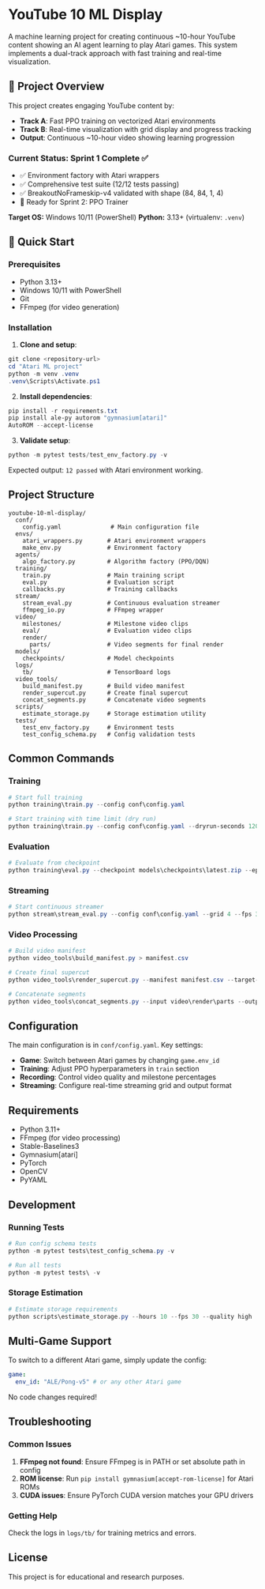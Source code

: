 # YouTube 10 ML Display

A machine learning project for creating continuous ~10-hour YouTube content showing an AI agent learning to play Atari games. This system implements a dual-track approach with fast training and real-time visualization.

## 🎯 Project Overview

This project creates engaging YouTube content by:

- **Track A**: Fast PPO training on vectorized Atari environments
- **Track B**: Real-time visualization with grid display and progress tracking
- **Output**: Continuous ~10-hour video showing learning progression

### Current Status: Sprint 1 Complete ✅

- ✅ Environment factory with Atari wrappers
- ✅ Comprehensive test suite (12/12 tests passing)
- ✅ BreakoutNoFrameskip-v4 validated with shape (84, 84, 1, 4)
- 🚀 Ready for Sprint 2: PPO Trainer

**Target OS:** Windows 10/11 (PowerShell)
**Python:** 3.13+ (virtualenv: `.venv`)

## 🚀 Quick Start

### Prerequisites

- Python 3.13+
- Windows 10/11 with PowerShell
- Git
- FFmpeg (for video generation)

### Installation

1. **Clone and setup**:

```powershell
git clone <repository-url>
cd "Atari ML project"
python -m venv .venv
.venv\Scripts\Activate.ps1
```

2. **Install dependencies**:

```powershell
pip install -r requirements.txt
pip install ale-py autorom "gymnasium[atari]"
AutoROM --accept-license
```

3. **Validate setup**:

```powershell
python -m pytest tests/test_env_factory.py -v
```

Expected output: `12 passed` with Atari environment working.

## Project Structure

```
youtube-10-ml-display/
  conf/
    config.yaml              # Main configuration file
  envs/
    atari_wrappers.py       # Atari environment wrappers
    make_env.py             # Environment factory
  agents/
    algo_factory.py         # Algorithm factory (PPO/DQN)
  training/
    train.py                # Main training script
    eval.py                 # Evaluation script
    callbacks.py            # Training callbacks
  stream/
    stream_eval.py          # Continuous evaluation streamer
    ffmpeg_io.py            # FFmpeg wrapper
  video/
    milestones/             # Milestone video clips
    eval/                   # Evaluation video clips
    render/
      parts/                # Video segments for final render
  models/
    checkpoints/            # Model checkpoints
  logs/
    tb/                     # TensorBoard logs
  video_tools/
    build_manifest.py       # Build video manifest
    render_supercut.py      # Create final supercut
    concat_segments.py      # Concatenate video segments
  scripts/
    estimate_storage.py     # Storage estimation utility
  tests/
    test_env_factory.py     # Environment tests
    test_config_schema.py   # Config validation tests
```

## Common Commands

### Training

```powershell
# Start full training
python training\train.py --config conf\config.yaml

# Start training with time limit (dry run)
python training\train.py --config conf\config.yaml --dryrun-seconds 120
```

### Evaluation

```powershell
# Evaluate from checkpoint
python training\eval.py --checkpoint models\checkpoints\latest.zip --episodes 2 --seconds 120
```

### Streaming

```powershell
# Start continuous streamer
python stream\stream_eval.py --config conf\config.yaml --grid 4 --fps 30 --save-mode segments --segment-seconds 1800
```

### Video Processing

```powershell
# Build video manifest
python video_tools\build_manifest.py > manifest.csv

# Create final supercut
python video_tools\render_supercut.py --manifest manifest.csv --target-hours 10 --music assets\music.mp3

# Concatenate segments
python video_tools\concat_segments.py --input video\render\parts --output video\render\youtube_10h.mp4
```

## Configuration

The main configuration is in `conf/config.yaml`. Key settings:

- **Game**: Switch between Atari games by changing `game.env_id`
- **Training**: Adjust PPO hyperparameters in `train` section
- **Recording**: Control video quality and milestone percentages
- **Streaming**: Configure real-time streaming grid and output format

## Requirements

- Python 3.11+
- FFmpeg (for video processing)
- Stable-Baselines3
- Gymnasium[atari]
- PyTorch
- OpenCV
- PyYAML

## Development

### Running Tests

```powershell
# Run config schema tests
python -m pytest tests\test_config_schema.py -v

# Run all tests
python -m pytest tests\ -v
```

### Storage Estimation

```powershell
# Estimate storage requirements
python scripts\estimate_storage.py --hours 10 --fps 30 --quality high
```

## Multi-Game Support

To switch to a different Atari game, simply update the config:

```yaml
game:
  env_id: "ALE/Pong-v5" # or any other Atari game
```

No code changes required!

## Troubleshooting

### Common Issues

1. **FFmpeg not found**: Ensure FFmpeg is in PATH or set absolute path in config
2. **ROM license**: Run `pip install gymnasium[accept-rom-license]` for Atari ROMs
3. **CUDA issues**: Ensure PyTorch CUDA version matches your GPU drivers

### Getting Help

Check the logs in `logs/tb/` for training metrics and errors.

## License

This project is for educational and research purposes.
